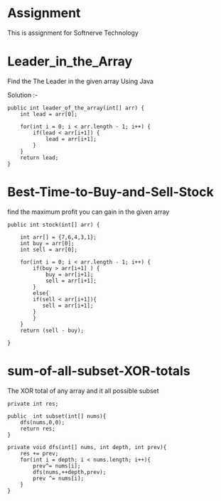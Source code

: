 # Assignment
This is assignment for Softnerve Technology


# Leader_in_the_Array
Find the The Leader in the given array Using Java


Solution :-

	public int leader_of_the_array(int[] arr) {
		int lead = arr[0];
		
		for(int i = 0; i < arr.length - 1; i++) {
			if(lead < arr[i+1]) {
				lead = arr[i+1];
			}
		}
		return lead;
	}
  
  
  
  
  # Best-Time-to-Buy-and-Sell-Stock
find the maximum profit you can gain in the given array






	public int stock(int[] arr) {

		int arr[] = {7,6,4,3,1};
		int buy = arr[0];
		int sell = arr[0];
		
		for(int i = 0; i < arr.length - 1; i++) {
			if(buy > arr[i+1] ) {
				buy = arr[i+1];
				sell = arr[i+1];
			}
			else{
			if(sell < arr[i+1]){
			   sell = arr[i+1];
			}
			}
		}
		return (sell - buy);

	}
  
  
  
  # sum-of-all-subset-XOR-totals
The XOR total of any array and it all possible subset





    private int res;
	
	public  int subset(int[] nums){
		dfs(nums,0,0);
		return res;
	}
	
	private void dfs(int[] nums, int depth, int prev){
		res += prev;
		for(int i = depth; i < nums.length; i++){
			prev^= nums[i];
			dfs(nums,++depth,prev);
			prev ^= nums[i];
		}
	}
